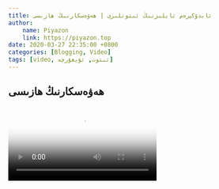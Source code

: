 ```yaml
---
title: ئابدۇكېرەم ئابلىزنىڭ ئىتوتلىرى | ھەۋەسكارنىڭ ھازىسى
author:
    name: Piyazon
    link: https://piyazon.top
date: 2020-03-27 22:35:00 +0800
categories: [Blogging, Video]
tags: [video, ئىتوت, ئۇيغۇرچە]
---
```


<style>
  @import url(/assets/css/uyghur.css);
</style>



<!-- 5 -->
<h2 class="sub-title">
  ھەۋەسكارنىڭ ھازىسى
</h2>
<video id="player" class="weixin_video" playsinline controls
  poster="https://gitlab.com/Alimjoo/cdn_img/-/raw/main/old-salon/abdu/0-4.jpg"
  wxv="wxv_1267658653109288961" src="">
</video>

